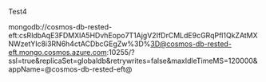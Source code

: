 Test4

mongodb://cosmos-db-rested-eft:csRldbAqE3FDMXlA5HDvhEopo7T1AjgV2IfDrCMLdE9cGRqPfl1QkZAtMXNWzetYIc8i3RN6h4ctACDbcGEgZw%3D%3D@cosmos-db-rested-eft.mongo.cosmos.azure.com:10255/?ssl=true&replicaSet=globaldb&retrywrites=false&maxIdleTimeMS=120000&appName=@cosmos-db-rested-eft@